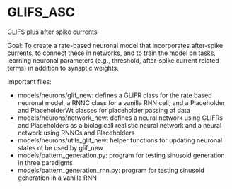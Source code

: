 # GLIFS_ASC
GLIFS plus after spike currents

Goal: To create a rate-based neuronal model that incorporates after-spike currents, to connect these in networks, and to train the model on tasks, learning neuronal parameters (e.g., threshold, after-spike current related terms) in addition to synaptic weights.

Important files:
- models/neurons/glif_new: defines a GLIFR class for the rate based neuronal model, a RNNC class for a vanilla RNN cell, and a Placeholder and PlaceholderWt classes for placeholder passing of data
- models/neurons/network_new: defines a neural network using GLIFRs and Placeholders as a biologicall realistic neural network and a neural network using RNNCs and Placeholders
- models/neurons/utils_glif_new: helper functions for updating neuronal states ot be used by glif_new
- models/pattern_generation.py: program for testing sinusoid generation in three paradigms
- models/pattern_generation_rnn.py: program for testing sinusoid generation in a vanilla RNN
